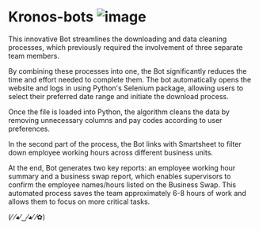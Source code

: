 # Kronos-bots ![image](https://user-images.githubusercontent.com/87050797/226014738-f8cd2e85-a7e5-41c8-8d5c-4cd88002b393.png)

This innovative Bot streamlines the downloading and data cleaning processes, which previously required the involvement of three separate team members. 

By combining these processes into one, the Bot significantly reduces the time and effort needed to complete them. The bot automatically opens the website and logs in using Python's Selenium package, allowing users to select their preferred date range and initiate the download process. 

Once the file is loaded into Python, the algorithm cleans the data by removing unnecessary columns and pay codes according to user preferences.

In the second part of the process, the Bot links with Smartsheet to filter down employee working hours across different business units. 

At the end, Bot generates two key reports: an employee working hour summary and a business swap report, which enables supervisors to confirm the employee names/hours listed on the Business Swap. This automated process saves the team approximately 6-8 hours of work and allows them to focus on more critical tasks.

(⁄ ⁄◕⁄‿⁄◕⁄ ⁄✿)
